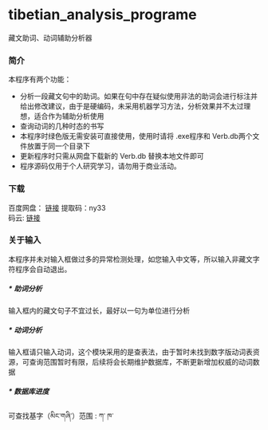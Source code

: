 # tibetian_analysis_programe
藏文助词、动词辅助分析器

### 简介

本程序有两个功能：

- 分析一段藏文句中的助词。如果在句中存在疑似使用非法的助词会进行标注并给出修改建议，由于是硬编码，未采用机器学习方法，分析效果并不太过理想，适合作为辅助分析使用
- 查询动词的几种时态的书写
- 本程序时绿色版无需安装可直接使用，使用时请将 .exe程序和 Verb.db两个文件放置于同一个目录下
- 更新程序时只需从网盘下载新的  Verb.db 替换本地文件即可
- 程序源码仅用于个人研究学习，请勿用于商业活动。

### 下载

百度网盘： [链接](https://pan.baidu.com/s/1gDClM8dZ0KD1tapsljDvTw ) 提取码：ny33   
码云: [链接](https://gitee.com/ahgey/tibetan_analysis_programe)

### 关于输入

本程序并未对输入框做过多的异常检测处理，如您输入中文等，所以输入非藏文字符程序会自动退出。

##### * 助词分析

输入框内的藏文句子不宜过长，最好以一句为单位进行分析

##### * 动词分析

输入框请只输入动词，这个模块采用的是查表法，由于暂时未找到数字版动词表资源，可查询范围暂时有限，后续将会长期维护数据库，不断更新增加权威的动词数据  
##### * 数据库进度
可查找基字（མིང་གཞི་）范围 : ཀ་ ཁ་
